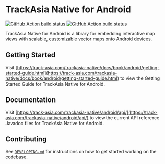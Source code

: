 # TrackAsia Native for Android

[![GitHub Action build status](https://github.com/track-asia/trackasia-native/workflows/android-ci/badge.svg)](https://github.com/track-asia/trackasia-native/actions/workflows/android-ci.yml) [![GitHub Action build status](https://github.com/track-asia/trackasia-native/workflows/android-release/badge.svg)](https://github.com/track-asia/trackasia-native/actions/workflows/android-release.yml)

TrackAsia Native for Android is a library for embedding interactive map views with scalable, customizable vector maps onto Android devices.

## Getting Started

Visit [https://track-asia.com/trackasia-native/docs/book/android/getting-started-guide.html](https://track-asia.com/trackasia-native/docs/book/android/getting-started-guide.html) to view the Getting Started Guide for TrackAsia Native for Android.

## Documentation

Visit [https://track-asia.com/trackasia-native/android/api/](https://track-asia.com/trackasia-native/android/api/) to view the current API reference Javadoc files for TrackAsia Native for Android.

## Contributing

See [`DEVELOPING.md`](./DEVELOPING.md) for instructions on how to get started working on the codebase.



